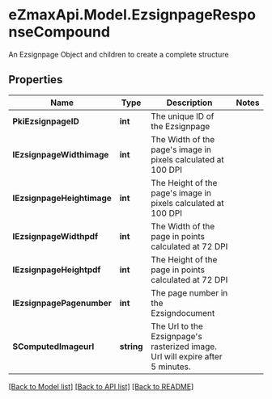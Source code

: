 # eZmaxApi.Model.EzsignpageResponseCompound
An Ezsignpage Object and children to create a complete structure

## Properties

Name | Type | Description | Notes
------------ | ------------- | ------------- | -------------
**PkiEzsignpageID** | **int** | The unique ID of the Ezsignpage | 
**IEzsignpageWidthimage** | **int** | The Width of the page&#39;s image in pixels calculated at 100 DPI | 
**IEzsignpageHeightimage** | **int** | The Height of the page&#39;s image in pixels calculated at 100 DPI | 
**IEzsignpageWidthpdf** | **int** | The Width of the page in points calculated at 72 DPI | 
**IEzsignpageHeightpdf** | **int** | The Height of the page in points calculated at 72 DPI | 
**IEzsignpagePagenumber** | **int** | The page number in the Ezsigndocument | 
**SComputedImageurl** | **string** | The Url to the Ezsignpage&#39;s rasterized image.  Url will expire after 5 minutes. | 

[[Back to Model list]](../README.md#documentation-for-models) [[Back to API list]](../README.md#documentation-for-api-endpoints) [[Back to README]](../README.md)

